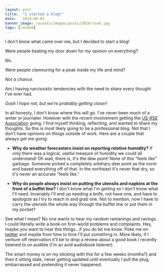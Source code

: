 ```yaml
---
layout: post
title:  "I started a blog!"
date:   2019-08-01
banner_image: /assets/images/posts/2019/road.jpg
tags: [random]
---
```


I don't know what came over me, but I decided to start a blog!  

Were people beating my door down for my opinion on everything?  

*No.*  

Were people clamouring for a peak inside my life and mind?

*Not a chance.*

Am I having narcissistic tendencies with the need to share every thought I've ever had.  

*Gosh I hope not, but we're probably getting closer!*

In all honesty, I don't know where this will go.  I've never been much
of a writer or journaler.  However with the recent involvement getting the [US-RSE
Association](https://us-rse.org) going, I find myself
thinking, reflecting, and wanted to share my thoughts.  So this is
most likely going to be a professional blog.  Not that I don't have opinions on
things outside of work. Here are a couple that always get me going:

- **Why do weather forecasters
insist on reporting relative humidity?** If only there was a logical,
useful measure of humidity we could all understand!  Oh wait, there is,
it's the dew point!  None of this "feels like" garbage.  Someone
picked a completely arbitrary dew point as the norm and based
everything off of that.  In the northeast it's never that dry, so it's
never an accurate "feels like."  

- **Why do people always insist on
putting the utensils and napkins at the front of a buffet line?**  I
don't know what I'm getting so I don't know what I'll need. Invariably
I'll end up needing a knife, not have one, and have to apologize as I
try to reach in and grab one.  Not to mention, now I have to carry the
utensils the whole way through the buffet line or put them in my
pocket?

See what I mean? No one wants to hear my random rantanings and
ravings.  I could literally write a book on first-world problems and
complaints.  Hey, maybe you want to hear this things...if you do let
me know.  Poke me on [twitter](https://twitter.com/iancosden) and
maybe from time to time I'll put something in.  More likely, if I
venture off reservation it'll be to drop a review about a good book I
recently listened to on audible (I'm an avid audiobook listener).

The smart money is on my sticking with this for a few weeks
(months?) and then it sitting stale, never getting updated until
eventually I pull the plug, embarrassed and pretending it never
happened.
